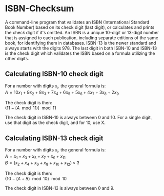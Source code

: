 # ISBN-Checksum
A command-line program that validates an ISBN (International Standard Book Number) based on its check digit (last digit), or calculates and prints the check digit if it's omitted. An ISBN is a unique 10-digit or 13-digit number that is assigned to each publication, including separate editions of the same book, for identifying them in databases. ISBN-13 is the newer standard and always starts with the digits 978. The last digit in both ISBN-10 and ISBN-13 is the check digit which validates the ISBN based on a formula utilizing the other digits.

## Calculating ISBN-10 check digit
For a number with digits $x_{i}$, the general formula is:  
$A = 10x_{1} + 9x_{2} + 8x_{3} + 7x_{4} + 6x_{5} + 5x_{6} + 4x_{7} + 3x_{8} + 2x_{9}$

The check digit is then:  
$(11 - (A \mod 11)) \mod 11$

The check digit in ISBN-10 is always between 0 and 10. For a single digit, use that digit as the check digit, and for 10, use X.

## Calculating ISBN-13 check digit
For a number with digits $x_{i}$, the general formula is:  
$A = x_{1} + x_{3} + x_{5} + x_{7} + x_{9} + x_{11}$  
$B = (x_{2} + x_{4} + x_{6} + x_{8} + x_{10} + x_{12}) \times 3$

The check digit is then:  
$(10 - (A + B) \mod 10) \mod 10$

The check digit in ISBN-13 is always between 0 and 9.
